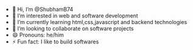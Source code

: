 - 👋 Hi, I’m @ShubhamB74
- 👀 I’m interested in web and software development
- 🌱 I’m currently learning html,css,javascript and backend technologies
- 💞️ I’m looking to collaborate on software projects
- 😄 Pronouns: he/him
- ⚡ Fun fact: I like to build softwares 

<!---
ShubhamB74/ShubhamB74 is a ✨ special ✨ repository because its `README.md` (this file) appears on your GitHub profile.
You can click the Preview link to take a look at your changes.
--->
